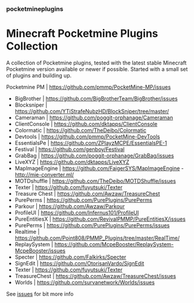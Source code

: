 ### pocketmineplugins

# Minecraft Pocketmine Plugins Collection

A collection of Pocketmine plugins, tested with the latest stable Minecraft Pocketmine version available or newer if possible.
Started with a small set of plugins and building up. 

Pocketmine PM | https://github.com/pmmp/PocketMine-MP/issues

- BigBrother | https://github.com/BigBrotherTeam/BigBrother/issues
- Blocksniper | https://github.com/YTiStrafeNubzHD/BlockSniper/tree/master/
- Cameraman | https://github.com/poggit-orphanage/Cameraman
- ClientConsole | https://github.com/dktapps/ClientConsole
- Colormatic | https://github.com/TheDeibo/Colormatic
- Devtools | https://github.com/pmmp/PocketMine-DevTools
- EssentialsPe | https://github.com/ZPlayzMCPE/EssentialsPE-1
- Festival | https://github.com/genboy/Festival 
- GrabBag | https://github.com/poggit-orphanage/GrabBag/issues
- LiveXYZ | https://github.com/dktapps/LiveXYZ
- MapImageEngine | https://github.com/FaigerSYS/MapImageEngine - http://mie-converter.ml/
- MOTDshuffle | https://github.com/TheDeibo/MOTDShuffle/issues
- Texter | https://github.com/fuyutsuki/Texter
- Treasure Chest | https://github.com/Awzaw/TreasureChest
- PurePerms | https://github.com/PurePlugins/PurePerms
- Parkour | https://github.com/Awzaw/Parkour
- ProfileUI | https://github.com/Infernus101/ProfileUI
- PureEntitiesX | https://github.com/RevivalPMMP/PureEntitiesX/issues
- PurePerms | https://github.com/PurePlugins/PurePerms/issues
- Realtime | https://github.com/Point808/PMMP_Plugins/tree/master/RealTime/ 
- ReplaySystem | https://github.com/McpeBooster/ReplaySystem-McpeBooster/issues
- Specter | https://github.com/Falkirks/Specter
- SignEdit | https://github.com/OtorisanVardo/SignEdit
- Texter | https://github.com/fuyutsuki/Texter
- TreasureChest | https://github.com/Awzaw/TreasureChest/issues
- Worlds | https://github.com/survanetwork/Worlds/issues

See [issues](https://github.com/genboy/pocketmineplugins/issues/8) for bit more info
